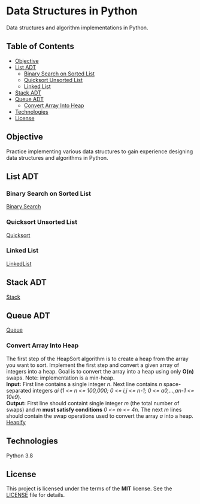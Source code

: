 # Data Structures in Python
Data structures and algorithm implementations in Python.

## Table of Contents
* [Objective](#objective)
* [List ADT](#list-adt)
  - [Binary Search on Sorted List](#binary-search-on-sorted-list)
  - [Quicksort Unsorted List](#quicksort-unsorted-list)
  - [Linked List](#linked-list)
* [Stack ADT](#stack-adt)
* [Queue ADT](#queue-adt)
  - [Convert Array Into Heap](#convert-array-into-heap)
* [Technologies](#technologies)
* [License](#license)

## Objective
Practice implementing various data structures to gain experience designing data structures and algorithms in Python.

## List ADT

### Binary Search on Sorted List
[Binary Search](binarysearch.py "binarysearch.py")

### Quicksort Unsorted List
[Quicksort](quicksort.py "quicksort.py")

### Linked List
[LinkedList](linkedlist.py "linkedlist.py")


## Stack ADT
[Stack](stack.py "stack.py")

## Queue ADT
[Queue](queue.py "queue.py")

### Convert Array Into Heap
The first step of the HeapSort algorithm is to create a heap from the array you want to sort. Implement the first step 
and convert a given array of integers into a heap. Goal is to convert the array into a heap using only **O(n)** swaps. 
Note: implementation is a min-heap.  
**Input:** First line contains a single integer _n_. Next line contains _n_ space-separated integers _ai_ 
(_1 <= n <= 100,000; 0 <= i,j <= n-1; 0 <= a0,...,an-1 <= 10e9_).  
**Output:** First line should containt single integer _m_ (the total number of swaps) and _m_ **must satisfy conditions** 
_0 <= m <= 4n_. The next _m_ lines should contain the swap operations used to convert the array _a_ into a heap.  
[Heapify](build_heap.py "build_heap.py")


## Technologies
Python 3.8

## License
This project is licensed under the terms of the **MIT** license. See the [LICENSE](LICENSE) file for details.
